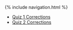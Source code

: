 {% include navigation.html %}

- [Quiz 1 Corrections](https://lucasho22.github.io/flask_portfolio/quizzes/week0corrections)
- [Quiz 2 Corrections](https://lucasho22.github.io/flask_portfolio/quizzes/week1corrections)
